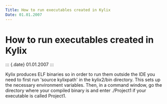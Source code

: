 ```yaml
---
Title: How to run executables created in Kylix
Date: 01.01.2007
---
```



How to run executables created in Kylix
=======================================

::: {.date}
01.01.2007
:::

Kylix produces ELF binaries so in order to run them outside the IDE you
need to first run \'source kylixpath\' in the kylix2/bin directory. This
sets up the necessary environment variables. Then, in a command window,
go the directory where your compiled binary is and enter ./Project1  if
your executable is called Project1.
